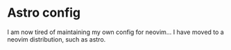 # Astro config
I am now tired of maintaining my own config for neovim... I have moved to a neovim distribution, such as astro.
